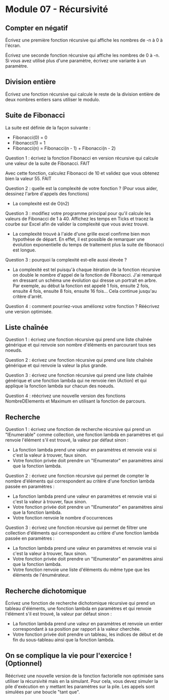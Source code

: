 # Module 07 - Récursivité

## Compter en négatif

Écrivez une première fonction récursive qui affiche les nombres de -n à 0 à l'écran.

Écrivez une seconde fonction récursive qui affiche les nombres de 0 à -n. Si vous avez utilisé plus d'une paramètre, écrivez une variante à un paramètre.

## Division entière

Écrivez une fonction récursive qui calcule le reste de la division entière de deux nombres entiers sans utiliser le modulo.

## Suite de Fibonacci

La suite est définie de la façon suivante :

- Fibonacci(0) = 0
- Fibonacci(1) = 1
- Fibonacci(n) = Fibonacci(n - 1) + Fibonacci(n - 2)


Question 1 : écrivez la fonction Fibonacci en version récursive qui calcule une valeur de la suite de Fibonacci. FAIT

Avec cette fonction, calculez Fibonacci de 10 et validez que vous obtenez bien la valeur 55. FAIT

Question 2 : quelle est la complexité de votre fonction ? (Pour vous aider, dessinez l'arbre d'appels des fonctions)

- La complexité est de O(n2)

Question 3 : modifiez votre programme principal pour qu'il calcule les valeurs de Fibonacci de 1 à 40. Affichez les temps en Ticks et tracez la courbe sur Excel afin de valider la complexité que vous aviez trouvé.

 - La complexité trouvé à l'aide d'une grille excel confirme bien mon hypothèse de départ. En effet, il est possible de remarquer une évolution exponentielle du temps de traitement plus la suite de fibonacci est longue.

Question 3 : pourquoi la complexité est-elle aussi élevée ?

 - La complexité est tel puisqu'à chaque itération de la fonction récursive on double le nombre d'appel de la fonction de Fibonacci. J'ai remarqué en dressant un schéma une évolution qui dresse un portrait en arbre. Par exemple, au début la fonction est appelé 1 fois, ensuite 2 fois, ensuite 4 fois, ensuite 8 fois, ensuite 16 fois... Cela continue jusqu'au critère d'arrêt.

Question 4 : comment pourriez-vous améliorez votre fonction ? Réécrivez une version optimisée.

## Liste chaînée

Question 1 : écrivez une fonction récursive qui prend une liste chaînée générique et qui renvoie son nombre d'éléments en parcourant tous ses noeuds.

Question 2 : écrivez une fonction récursive qui prend une liste chaînée générique et qui renvoie la valeur la plus grande.

Question 3 : écrivez une fonction récursive qui prend une liste chaînée générique et une fonction lambda qui ne renvoie rien (Action<TypeElement>) et qui applique la fonction lambda sur chacun des noeuds.

Question 4 : réécrivez une nouvelle version des fonctions NombreDElements et Maximum en utilisant la fonction de parcours.

## Recherche

Question 1 : écrivez une fonction de recherche récursive qui prend un "IEnumerable" comme collection, une fonction lambda en paramètres et qui renvoie l'élément s'il est trouvé, la valeur par défaut sinon :

- La fonction lambda prend une valeur en paramètres et renvoie vrai si c'est la valeur à trouver, faux sinon.
- Votre fonction privée doit prendre un "IEnumerator" en paramètres ainsi que la fonction lambda.

Question 2 : écrivez une fonction récursive qui permet de compter le nombre d'éléments qui correspondent au critère d'une fonction lambda passée en paramètres :

- La fonction lambda prend une valeur en paramètres et renvoie vrai si c'est la valeur à trouver, faux sinon.
- Votre fonction privée doit prendre un "IEnumerator" en paramètres ainsi que la fonction lambda.
- Votre fonction renvoie le nombre d'occurrences

Question 3 : écrivez une fonction récursive qui permet de filtrer une collection d'éléments qui correspondent au critère d'une fonction lambda passée en paramètres :

- La fonction lambda prend une valeur en paramètres et renvoie vrai si c'est la valeur à trouver, faux sinon.
- Votre fonction privée doit prendre un "IEnumerator" en paramètres ainsi que la fonction lambda.
- Votre fonction renvoie une liste d'éléments du même type que les éléments de l'énumérateur.

## Recherche dichotomique

Écrivez une fonction de recherche dichotomique récursive qui prend un tableau d'éléments, une fonction lambda en paramètres et qui renvoie l'élément s'il est trouvé, la valeur par défaut sinon :

- La fonction lambda prend une valeur en paramètres et renvoie un entier correspondant à sa position par rapport à la valeur cherchée.
- Votre fonction privée doit prendre un tableau, les indices de début et de fin du sous-tableau ainsi que la fonction lambda.

## On se complique la vie pour l'exercice ! (Optionnel)

Réécrivez une nouvelle version de la fonction factorielle non optimisée sans utiliser la récursivité mais en la simulant. Pour cela, vous devez simuler la pile d'exécution en y mettant les paramètres sur la pile. Les appels sont simulées par une boucle "tant que".
